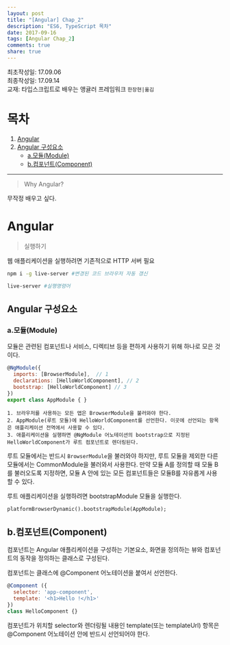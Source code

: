 ```yaml
---
layout: post
title: "[Angular] Chap_2"
description: "ES6, TypeScript 목차"
date: 2017-09-16
tags: [Angular Chap_2]
comments: true
share: true
---
```

최초작성일: 17.09.06  
최종작성일: 17.09.14  
교재: 타입스크립트로 배우는 앵귤러 프레임워크 `한장현|옮김`

# 목차  

1. [Angular](#Angular)  
2. [Angular 구성요소](#Angular-구성요소)  
    - [a.모듈(Module)](a-모듈-Module-)
    - [b.컴포넌트(Component)](b-컴포넌트-Component-)  


---
> Why Angular?  

무작정 배우고 싶다.  

# Angular  

> 실행하기  

웹 애플리케이션을 실행하려면 기존적으로 HTTP 서버 필요  

```sh
npm i -g live-server #변경된 코드 브라우저 자동 갱신  

live-server #실행명령어
```

## Angular 구성요소  

### a.모듈(Module)  

모듈은 관련된 컴포넌트나 서비스, 디렉티브 등을 편하게 사용하기 위해 하나로 모은 것이다.  

```js
@NgModule({
  imports: [BrowserModule],  // 1
  declarations: [HelloWorldComponent], // 2
  bootstrap: [HelloWorldComponent] // 3
})
export class AppModule { }
```

`1. 브라우저를 사용하는 모든 앱은 BrowserModule을 불러와야 한다.`  
`2. AppModule(루트 모듈)에 HelloWorldComponent를 선언한다. 이곳에 선언되는 항목은 애플리케이션 전역에서 사용할 수 있다.`  
`3. 애플리케이션을 실행하면 @NgModule 어노테이션의 bootstrap으로 지정된 HelloWorldComponent가 루트 컴포넌트로 렌더링된다.`  

루트 모듈에서는 반드시 `BrowserModule`을 불러와야 하지만, 루트 모듈을 제외한 다른 모듈에서는 CommonModule을 불러와서 사용한다. 만약 모듈 A를 정의할 때 모듈 B를 불러오도록 지정하면, 모듈 A 안에 있는 모든 컴포넌트들은 모듈B를 자유롭게 사용할 수 있다.  

루트 애플리케이션을 실행하려면 bootstrapModule 모듈을 실행한다.  

`platformBrowserDynamic().bootstrapModule(AppModule);`  

## b.컴포넌트(Component)  

컴포넌트는 Angular 애플리케이션을 구성하는 기본요소, 화면을 정의하는 뷰와 컴포넌트의 동작을 정의하는 클래스로 구성된다.  

컴포넌트는 클래스에 @Component 어노테이션을 붙여서 선언한다.  

```js
@Component ({
  selector: 'app-component',
  template: '<h1>Hello !</h1>'
})
class HelloComponent {}
```

컴포넌트가 위치할 selector와 렌더링될 내용인 template(또는 templateUrl) 항목은 @Component 어노테이션 안에 반드시 선언되어야 한다.  
